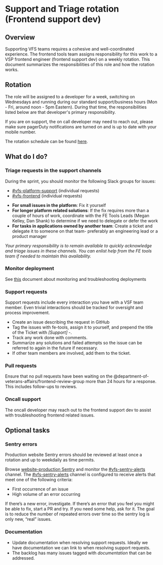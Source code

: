 # Support and Triage rotation (Frontend support dev)

## Overview 

Supporting VFS teams requires a cohesive and well-coordinated experience. The frontend tools team assigns responsibility for this work to a VSP frontend engineer (frontend support dev) on a weekly rotation. This document summarizes the responsibilities of this role and how the rotation works. 

## Rotation 

The role will be assigned to a developer for a week, switching on Wednesdays and running during our standard support/business hours (Mon - Fri, around noon - 5pm Eastern). During that time, the responsibilities listed below are that developer's primary responsibility. 

If you are on support, the on call developer may need to reach out, please make sure pagerDuty notifications are turned on and is up to date with your mobile number.

The rotation schedule can be found [here](https://dsva.pagerduty.com/schedules#PIDMJAN).

## What do I do?

### Triage requests in the support channels

During the sprint, you should monitor the following Slack groups for issues:
* [#vfs-platform-support](https://dsva.slack.com/channels/vfs-platform-support) (individual requests)
* [#vfs-frontend](https://dsva.slack.com/channels/vfs-frontend) (individual requests)

- **For small issues in the platform**: Fix it yourself
- **For longer platform related solutions**: If the fix requires more than a couple of hours of work, coordinate with the FE Tools Leads (Megan Kelley, Dan Shank) to determine if we need to delegate or defer the work
- **For tasks in applications owned by another team**: Create a ticket and delegate it to someone on that team- preferably an engineering lead or a product manager

_Your primary responsibility is to remain available to quickly acknowledge and triage issues in these channels. You can enlist help from the FE tools team if needed to maintain this availability._

### Monitor deployment

See [this](https://github.com/department-of-veterans-affairs/va.gov-team/blob/master/teams/vsp/teams/tools/frontend/troubleshooting-build-failures.md) document about monitoring and troubleshooting deployments

### Support requests

Support requests include every interaction you have with a VSF team member. Even trivial interactions should be tracked for oversight and process improvement. 

- Create an issue describing the request in GitHub 
- Tag the issues with fe-tools, assign it to yourself, and prepend the title of the Ticket with *[Support] -*. 
- Track any work done with comments. 
- Summarize any solutions and failed attempts so the issue can be referred to again in the future if necessary. 
- If other team members are involved, add them to the ticket.

### Pull requests 

Ensure that no pull requests have been waiting on the @department-of-veterans-affairs/frontend-review-group more than 24 hours for a response. This includes follow-ups to reviews. 

### Oncall support

The oncall developer may reach out to the frontend support dev to assist with troubleshooting frontend related issues. 

## Optional tasks

### Sentry errors

Production website Sentry errors should be reviewed at least once a rotation and up to weekdaily as time permits. 

Browse [website-production Sentry](http://sentry.vfs.va.gov/organizations/vsp/events/?environment=production) and monitor the [#vfs-sentry-alerts](https://dsva.slack.com/channels/vfs-sentry-alerts) channel.
The [#vfs-sentry-alerts](https://dsva.slack.com/channels/vfs-sentry-alerts) channel is configured to receive alerts that meet one of the following criteria:
* First occurrence of an issue
* High volume of an error occurring

If there’s a new error, investigate. If there’s an error that you feel you might be able to fix, start a PR and try. If you need some help, ask for it. The goal is to reduce the number of repeated errors over time so the sentry log is only new, “real” issues.

### Documentation

- Update documentation when resolving support requests. Ideally we have documentation we can link to when resolving support requests. 
- The backlog has many issues tagged with _documentation_ that can be addressed. 
